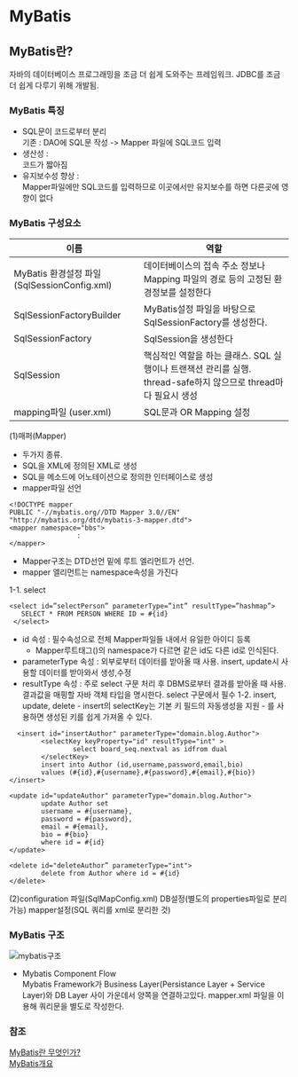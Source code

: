 # MyBatis


## MyBatis란?
  자바의 데이터베이스 프로그래밍을 조금 더 쉽게 도와주는 프레임워크. JDBC를 조금 더 쉽게 다루기 위해 개발됨.
  
  ### MyBatis 특징
  - SQL문이 코드로부터 분리 <br>
  기존 : DAO에 SQL문 작성 -> Mapper 파일에 SQL코드 입력
  - 생산성 : <br>
  코드가 짧아짐
  - 유지보수성 향상 :  <br>
  Mapper파일에만 SQL코드를 입력하므로 이곳에서만 유지보수를 하면 다른곳에 영향이 없다
  
  ### MyBatis 구성요소
  
  |이름|역할|
|------|---|
|MyBatis 환경설정 파일 (SqlSessionConfig.xml)|데이터베이스의 접속 주소 정보나 Mapping 파일의 경로 등의 고정된 환경정보를 설정한다|
|SqlSessionFactoryBuilder|MyBatis설정 파일을 바탕으로 SqlSessionFactory를 생성한다.|
|SqlSessionFactory|SqlSession을 생성한다|
|SqlSession|핵심적인 역할을 하는 클래스. SQL 실행이나 트랜잭션 관리를 실행. thread-safe하지 않으므로 thread마다 필요시 생성|
|mapping파일 (user.xml) |SQL문과 OR Mapping 설정 |

(1)매퍼(Mapper)
- 두가지 종류.
- SQL을 XML에 정의된 XML로 생성
- SQL을 메소드에 어노테이션으로 정의한 인터페이스로 생성
- mapper파일 선언

```
<!DOCTYPE mapper
PUBLIC "-//mybatis.org//DTD Mapper 3.0//EN"
"http://mybatis.org/dtd/mybatis-3-mapper.dtd">
<mapper namespace="bbs"> 
                 :
</mapper>
  ```
  - Mapper구조는 DTD선언 밑에 <mapper>루트 엘리먼트가 선언.
  - mapper 엘리먼트는 namespace속성을 가진다

   1-1. select
   ```
   <select id=”selectPerson” parameterType=”int” resultType=”hashmap”>
      SELECT * FROM PERSON WHERE ID = #{id}
    </select>
   ```
   - id 속성 : 필수속성으로 전체 Mapper파일들 내에서 유일한 아이디 등록
     - Mapper루트태그(<Mapper namespace="">)의 namespace가 다르면 같은 id도 다른 id로 인식된다.
   - parameterType 속성 : 외부로부터 데이터를 받아올 때 사용. insert, update시 사용할 데이터를 받아와서 생성,수정
   - resultType 속성 : 주로 select 구문 처리 후 DBMS로부터 결과를 받아올 때 사용. 결과값을 매핑할 자바 객체 타입을 명시한다. select 구문에서 필수
   1-2. insert, update, delete 
    - insert의 selectKey는 기본 키 필드의 자동생성을 지원
    - <selectKey>를 사용하면 생성된 키를 쉽게 가져올 수 있다.
```
  <insert id="insertAuthor" parameterType="domain.blog.Author">
        <selectKey keyProperty="id" resultType="int" >
                select board_seq.nextval as idfrom dual
        </selectKey>
        insert into Author (id,username,password,email,bio)
        values (#{id},#{username},#{password},#{email},#{bio})
</insert>
 
<update id="updateAuthor" parameterType="domain.blog.Author">
        update Author set
        username = #{username},
        password = #{password},
        email = #{email},
        bio = #{bio}
        where id = #{id}
</update>
 
<delete id="deleteAuthor” parameterType="int">
        delete from Author where id = #{id}
</delete>
```
                                             
(2)configuration 파일(SqlMapConfig.xml)
DB설정(별도의 properties파일로 분리가능)
mapper설정(SQL 쿼리를 xml로 분리한 것)



  ### MyBatis 구조
  ![mybatis구조](https://user-images.githubusercontent.com/46726709/107893887-f3121180-6f70-11eb-963e-3aac82ae1521.PNG)
  - Mybatis Component Flow<br>
  Mybatis Framework가 Business Layer(Persistance Layer + Service Layer)와 DB Layer 사이 가운데서 양쪽을 연결하고있다.
  mapper.xml 파일을 이용해 쿼리문을 별도로 작성한다. <br>

 
 ### 참조
 [MyBatis란 무엇인가?](https://m.blog.naver.com/PostView.nhn?blogId=wwwkang8&logNo=220989381100&proxyReferer=https:%2F%2Fwww.google.com%2F) <br>
 [MyBatis개요](https://www.youtube.com/watch?v=9b5P4YiyqOY&ab_channel=SKplanetTacademy) <br>
